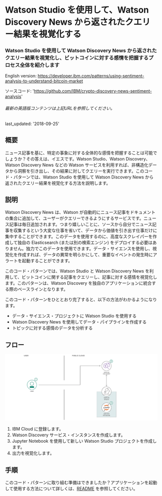 # Watson Studio を使用して、Watson Discovery News から返されたクエリー結果を視覚化する

### Watson Studio を使用して Watson Discovery News から返されたクエリー結果を視覚化し、ビットコインに対する感情を把握するプロセス全体を紹介します

English version: https://developer.ibm.com/patterns/using-sentiment-analysis-to-understand-bitcoin-market
  
ソースコード: 'https://github.com/IBM/crypto-discovery-news-sentiment-analysis'

###### 最新の英語版コンテンツは上記URLを参照してください。
last_updated: '2018-09-25'

 
## 概要

ニュース記事を基に、特定の事象に対する全体的な感情を把握することは可能でしょうか？その答えは、イエスです。Watson Studio、Watson Discovery、Watson Discovery News などの Watson サービスを利用すれば、非構造化データから洞察を引き出し、その結果に対してクエリーを実行できます。このコード・パターンでは、Watson Studio を使用して Watson Discovery News から返されたクエリー結果を視覚化する方法を説明します。

## 説明

Watson Discovery News は、Watson が自動的にニュース記事をドキュメントの集合に追加して、ユーザーがクエリーできるようにするサービスです。ニュース記事は毎日追加されます。つまり嬉しいことに、ソースから自分でニュース記事を収集するという大変な仕事を省いて、データから価値を引き出す仕事だけに集中することができます。このデータを使用するのに、高度なスクレイパーを作成して独自の Elasticsearch (または別の検索エンジン) をデプロイする必要はありません。独力でこのデータを使用できます。データ・サイエンスを使用し、視覚化を作成すれば、データの異常を明らかにして、重要なイベントの発生時にアラートを起動することができます。

このコード・パターンでは、Watson Studio と Watson Discovery News を利用して、ビットコインに関する記事をクエリーし、記事に対する感情を視覚化します。このパターンは、Watson Discovery を独自のアプリケーションに統合する際のベースラインとなります。

このコード・パターンをひととおり完了すると、以下の方法がわかるようになります。

* データ・サイエンス・プロジェクトに Watson Studio を使用する
* Watson Discovery News を使用してデータ・パイプラインを作成する
* トピックに対する感情のデータを分析する

## フロー

![フロー](./images/flow-use-watson-studio-bitcoin.png)

1. IBM Cloud に登録します。
1. Watson Discovery サービス・インスタンスを作成します。
1. Jupyter Notebook を使用して新しい Watson Studio プロジェクトを作成します。
1. 出力を視覚化します。

## 手順

このコード・パターンに取り組む準備はできましたか？アプリケーションを起動して使用する方法について詳しくは、[README](https://github.com/IBM/crypto-discovery-news-sentiment-analysis/blob/master/README.md) を参照してください。
